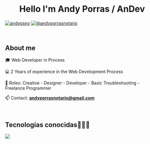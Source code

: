 <h1 align="center">Hello I'm Andy Porras / AnDev </h1> 

<p align="left">
<a href="https://linkedin.com/in/andy-porras-notario-82ba252a6" target="blank"><img align="center" src="https://img.shields.io/badge/LinkedIn-0077B5?style=for-the-badge&logo=linkedin&logoColor=white" alt="andypsno"/></a>
<a href = "mailto:andyporrasnotario@gmail.com" target="blank"><img align="center" src="https://img.shields.io/badge/Gmail-D14836?style=for-the-badge&logo=gmail&logoColor=white" alt="@andyporrasnotario"  /></a>
  </p>
<br>
<h2>About me</h2>
<!--Intro start-->

<p align="left">
🎓 Web Developer in Process

💻 2 Years of experience in the Web Development Process 

📝 Roles: Creative - Designer - Developer - Basic Troubleshooting - Freelance Programmer 

📫 Contact: **andyporrasnotario@gmail.com**
<!--Intro end-->
  </p>
<br>

<h2 >Tecnologías conocidas👨🏻‍💻</h2>
<!--tech stack icons-->
<p align="left">
  <a href="https://skillicons.dev">
    <img src="https://skillicons.dev/icons?i=css,html,js,vscode,&perline=12" />
  </a>
</p>
<br>
